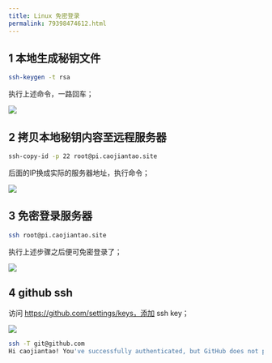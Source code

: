 ```yaml
---
title: Linux 免密登录
permalink: 79398474612.html
---
```


## 1 本地生成秘钥文件

```bash
ssh-keygen -t rsa
```

执行上述命令，一路回车；

![](http://image.caojiantao.site:38080/1935847-70d9139688c6a21d.png)

## 2 拷贝本地秘钥内容至远程服务器

```bash
ssh-copy-id -p 22 root@pi.caojiantao.site
```

后面的IP换成实际的服务器地址，执行命令；

![](http://image.caojiantao.site:38080/1935847-eee8b2e9e7d08ee5.png)

## 3 免密登录服务器

```bash
ssh root@pi.caojiantao.site
```

执行上述步骤之后便可免密登录了；

![](http://image.caojiantao.site:38080/1935847-ebae0feeb988a426.png)

## 4 github ssh

访问 https://github.com/settings/keys，添加 ssh key；

![](http://image.caojiantao.site:38080/bb786f9a09fcb113680cc55cd0756525.png)

```bash
ssh -T git@github.com
Hi caojiantao! You've successfully authenticated, but GitHub does not provide shell access.
```
